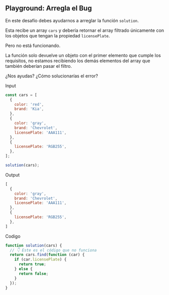 ## **Playground: Arregla el Bug**

En este desafío debes ayudarnos a arreglar la función `solution`.

Esta recibe un array `cars` y debería retornar el array filtrado únicamente con los objetos que tengan la propiedad `licensePlate`.

Pero no está funcionando.

La función solo devuelve un objeto con el primer elemento que cumple los requisitos, no estamos recibiendo los demás elementos del array que también deberían pasar el filtro.

¿Nos ayudas? ¿Cómo solucionarías el error?

Input

```jsx
const cars = [
  {
    color: 'red',
    brand: 'Kia',
  },
  {
    color: 'gray',
    brand: 'Chevrolet',
    licensePlate: 'AAA111',
  },
  {
    licensePlate: 'RGB255',
  },
];

solution(cars);
```

Output

```jsx
[
  {
    color: 'gray',
    brand: 'Chevrolet',
    licensePlate: 'AAA111',
  },
  {
    licensePlate: 'RGB255',
  },
]
```

Codigo

```jsx
function solution(cars) {
  // 👇 Este es el código que no funciona
  return cars.find(function (car) {
    if (car.licensePlate) {
      return true;
    } else {
      return false;
    }
  });
}
```